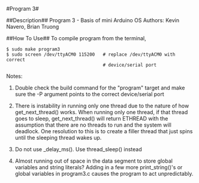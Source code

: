 #Program 3#

##Description##
Program 3 - Basis of mini Arduino OS
Authors: Kevin Navero, Brian Truong

##How To Use##
To compile program from the terminal,

```
$ sudo make program3
$ sudo screen /dev/ttyACM0 115200   # replace /dev/ttyACM0 with correct
                                    # device/serial port
```
Notes: 

1. Double check the build command for the "program" target and make sure
the -P argument points to the correct device/serial port

2. There is instability in running only one thread due to the nature of how
get_next_thread() works. When running only one thread, if that thread goes to 
sleep, get_next_thread() will return ETHREAD with the assumption that there 
are no threads to run and the system will deadlock. One resolution to this is 
to create a filler thread that just spins until the sleeping thread wakes up.

3. Do not use _delay_ms(). Use thread_sleep() instead

4. Almost running out of space in the data segment to store global variables
and string literals? Adding in a few more print_string()'s or global variables
in program3.c causes the program to act unpredictably.
